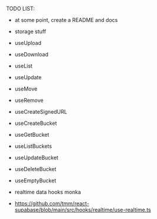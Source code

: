 TODO LIST:

- at some point, create a README and docs

- storage stuff
- useUpload
- useDownload
- useList
- useUpdate
- useMove
- useRemove
- useCreateSignedURL

- useCreateBucket
- useGetBucket
- useListBuckets
- useUpdateBucket
- useDeleteBucket
- useEmptyBucket

- realtime data hooks monka
- https://github.com/tmm/react-supabase/blob/main/src/hooks/realtime/use-realtime.ts
